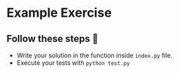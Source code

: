 # Example Exercise

## Follow these steps 🚀

- Write your solution in the function inside `index.py` file.
- Execute your tests with `python test.py`
